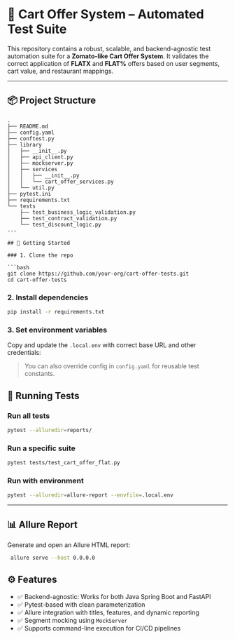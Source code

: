 # 🧪 Cart Offer System – Automated Test Suite

This repository contains a robust, scalable, and backend-agnostic test automation suite for a **Zomato-like Cart Offer System**. It validates the correct application of **FLATX** and **FLAT%** offers based on user segments, cart value, and restaurant mappings.

---

## 📦 Project Structure

```
.
├── README.md
├── config.yaml
├── conftest.py
├── library
│   ├── __init__.py
│   ├── api_client.py
│   ├── mockserver.py
│   ├── services
│   │   ├── __init__.py
│   │   └── cart_offer_services.py
│   └── util.py
├── pytest.ini
├── requirements.txt
└── tests
    ├── test_business_logic_validation.py
    ├── test_contract_validation.py
    └── test_discount_logic.py
---

## 🚀 Getting Started

### 1. Clone the repo

```bash
git clone https://github.com/your-org/cart-offer-tests.git
cd cart-offer-tests
```

### 2. Install dependencies

```bash
pip install -r requirements.txt
```

### 3. Set environment variables

Copy and update the `.local.env` with correct base URL and other credentials:

> You can also override config in `config.yaml` for reusable test constants.

## 🧪 Running Tests

### Run all tests

```bash
pytest --alluredir=reports/
```

### Run a specific suite

```bash
pytest tests/test_cart_offer_flat.py
```

### Run with environment

```bash
pytest --alluredir=allure-report --envfile=.local.env
```

---

## 📊 Allure Report

Generate and open an Allure HTML report:

```bash
 allure serve --host 0.0.0.0
```

## ⚙️ Features

- ✅ Backend-agnostic: Works for both Java Spring Boot and FastAPI
- ✅ Pytest-based with clean parameterization
- ✅ Allure integration with titles, features, and dynamic reporting
- ✅ Segment mocking using `MockServer`
- ✅ Supports command-line execution for CI/CD pipelines